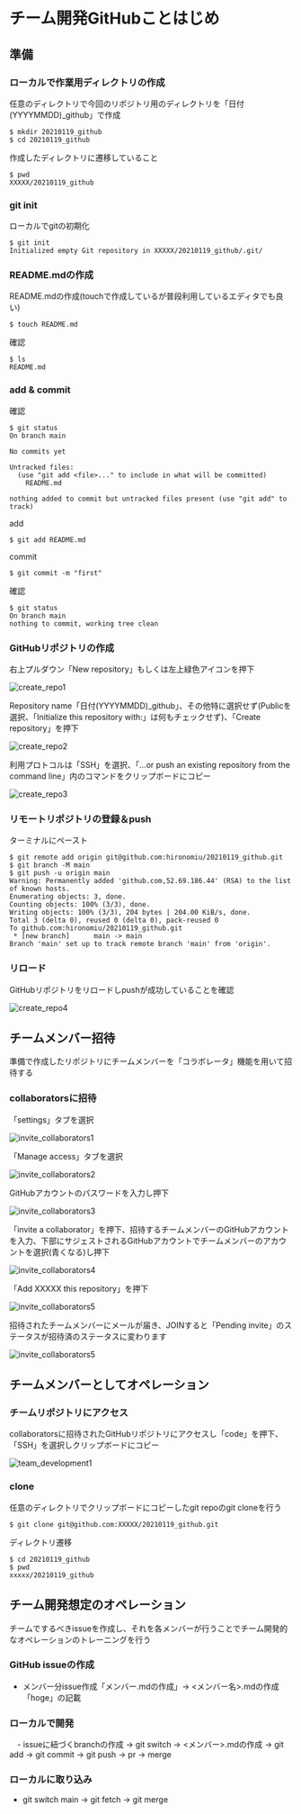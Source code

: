 # チーム開発GitHubことはじめ

## 準備
### ローカルで作業用ディレクトリの作成
任意のディレクトリで今回のリポジトリ用のディレクトリを「日付(YYYYMMDD)_github」で作成

```
$ mkdir 20210119_github
$ cd 20210119_github
```

作成したディレクトリに遷移していること

```
$ pwd
XXXXX/20210119_github
```

### git init
ローカルでgitの初期化

```
$ git init
Initialized empty Git repository in XXXXX/20210119_github/.git/
```

### README.mdの作成
README.mdの作成(touchで作成しているが普段利用しているエディタでも良い)

```
$ touch README.md
```

確認

```
$ ls
README.md
```

### add & commit
確認
```
$ git status
On branch main

No commits yet

Untracked files:
  (use "git add <file>..." to include in what will be committed)
	README.md

nothing added to commit but untracked files present (use "git add" to track)
```

add
```
$ git add README.md
```

commit

```
$ git commit -m "first"
```

確認

```
$ git status
On branch main
nothing to commit, working tree clean
```

### GitHubリポジトリの作成
右上プルダウン「New repository」もしくは左上緑色アイコンを押下

![create_repo1](./images/create_repo1.png)

Repository name「日付(YYYYMMDD)_github」、その他特に選択せず(Publicを選択、「Initialize this repository with:」は何もチェックせず)、「Create repository」を押下

![create_repo2](./images/create_repo2.png)

利用プロトコルは「SSH」を選択、「…or push an existing repository from the command line」内のコマンドをクリップボードにコピー

![create_repo3](./images/create_repo3.png)

### リモートリポジトリの登録＆push
ターミナルにペースト

```
$ git remote add origin git@github.com:hironomiu/20210119_github.git
$ git branch -M main
$ git push -u origin main
Warning: Permanently added 'github.com,52.69.186.44' (RSA) to the list of known hosts.
Enumerating objects: 3, done.
Counting objects: 100% (3/3), done.
Writing objects: 100% (3/3), 204 bytes | 204.00 KiB/s, done.
Total 3 (delta 0), reused 0 (delta 0), pack-reused 0
To github.com:hironomiu/20210119_github.git
 * [new branch]      main -> main
Branch 'main' set up to track remote branch 'main' from 'origin'.
```

### リロード
GitHubリポジトリをリロードしpushが成功していることを確認

![create_repo4](./images/create_repo4.png)

## チームメンバー招待
準備で作成したリポジトリにチームメンバーを「コラボレータ」機能を用いて招待する

### collaboratorsに招待
「settings」タブを選択

![invite_collaborators1](./images/invite_collaborators1.png)

「Manage access」タブを選択

![invite_collaborators2](./images/invite_collaborators2.png)

GitHubアカウントのパスワードを入力し押下

![invite_collaborators3](./images/invite_collaborators3.png)

「invite a collaborator」を押下、招待するチームメンバーのGitHubアカウントを入力、下部にサジェストされるGitHubアカウントでチームメンバーのアカウントを選択(青くなる)し押下

![invite_collaborators4](./images/invite_collaborators4.png)

「Add XXXXX this repository」を押下

![invite_collaborators5](./images/invite_collaborators5.png)

招待されたチームメンバーにメールが届き、JOINすると「Pending invite」のステータスが招待済のステータスに変わります

![invite_collaborators5](./images/invite_collaborators5.png)


## チームメンバーとしてオペレーション

### チームリポジトリにアクセス
collaboratorsに招待されたGitHubリポジトリにアクセスし「code」を押下、「SSH」を選択しクリップボードにコピー

![team_development1](./images/team_development1.png)

### clone
任意のディレクトリでクリップボードにコピーしたgit repoのgit cloneを行う

```
$ git clone git@github.com:XXXXX/20210119_github.git
```

ディレクトリ遷移

```
$ cd 20210119_github
$ pwd
xxxxx/20210119_github
```

## チーム開発想定のオペレーション
チームでするべきissueを作成し、それを各メンバーが行うことでチーム開発的なオペレーションのトレーニングを行う

### GitHub issueの作成
  - メンバー分issue作成「メンバー.mdの作成」-> <メンバー名>.mdの作成「hoge」の記載

### ローカルで開発
　- issueに紐づくbranchの作成 -> git switch -> <メンバー>.mdの作成 -> git add -> git commit -> git push -> pr -> merge

### ローカルに取り込み
  - git switch main -> git fetch -> git merge

